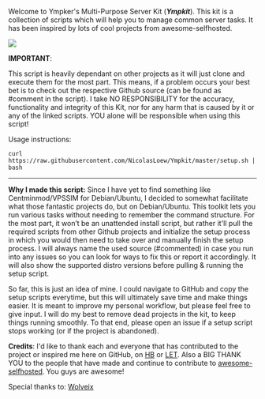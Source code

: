 Welcome to Ympker's Multi-Purpose Server Kit (***Ympkit***). This kit is a collection of scripts which will help you to manage common server tasks. It has been inspired by lots of cool projects from awesome-selfhosted.

![](https://i.gyazo.com/3461bb8067886428d1c30fbfad06cc84.pnghttp://)

**IMPORTANT**:

This script is heavily dependant on other projects as it will just clone and execute them for the most part. This means, if a problem occurs your best bet is to check out the respective Github source (can be found as #comment in the script). I take NO RESPONSIBILITY for the accuracy, functionality and integrity of this Kit, nor for any harm that is caused by it or any of the linked scripts. YOU alone will be responsible when using this script!

Usage instructions:

```
curl https://raw.githubusercontent.com/NicolasLoew/Ympkit/master/setup.sh | bash
```

---
**Why I made this script:**
Since I have yet to find something like Centminmod/VPSSIM for Debian/Ubuntu, I decided to somewhat facilitate what those fantastic projects do, but on Debian/Ubuntu. This toolkit lets you run various tasks without needing to remember the command structure. For the most part, it won’t be an unattended install script, but rather it'll pull the required scripts from other Github projects and initialize the setup process in which you would then need to take over and manually finish the setup process. I will always name the used source (#commented) in case you run into any issues so you can look for ways to fix this or report it accordingly. It will also show the supported distro versions before pulling & running the setup script.

So far, this is just an idea of mine. I could navigate to GitHub and copy the setup scripts everytime, but this will ultimately save time and make things easier. It is meant to improve my personal workflow, but please feel free to give input. I will do my best to remove dead projects in the kit, to keep things running smoothly. To that end, please open an issue if a setup script stops working (or if the project is abandoned).

**Credits**:
I'd like to thank each and everyone that has contributed to the project or inspired me here on GitHub, on [HB](https://hostballs.com/t/ympkers-multipurpose-kit-for-debian-based-servers/2399) or [LET](https://lowendtalk.com). Also a BIG THANK YOU to the people that have made and continue to contribute to  [awesome-selfhosted](https://github.com/Kickball/awesome-selfhosted). You guys are awesome!

Special thanks to: [Wolveix](https://github.com/Wolveix)
